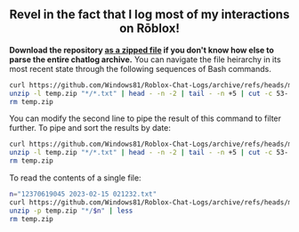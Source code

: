 <h2 align="center"> Revel in the fact that I log most of my interactions on Rōblox! </h2>

**Download the repository [as a zipped file](https://github.com/Windows81/Roblox-Chat-Logs/archive/refs/heads/main.zip) if you don't know how else to parse the entire chatlog archive.** You can navigate the file heirarchy in its most recent state through the following sequences of Bash commands.

```bash
curl https://github.com/Windows81/Roblox-Chat-Logs/archive/refs/heads/main.zip -Ls --output temp.zip
unzip -l temp.zip "*/*.txt" | head - -n -2 | tail - -n +5 | cut -c 53- | less
rm temp.zip
```

You can modify the second line to pipe the result of this command to filter further.
To pipe and sort the results by date:

```bash
curl https://github.com/Windows81/Roblox-Chat-Logs/archive/refs/heads/main.zip -Ls --output temp.zip
unzip -l temp.zip "*/*.txt" | head - -n -2 | tail - -n +5 | cut -c 53- | sort -k 1.13 | less
rm temp.zip
```

To read the contents of a single file:

```bash
n="12370619045 2023-02-15 021232.txt"
curl https://github.com/Windows81/Roblox-Chat-Logs/archive/refs/heads/main.zip -Ls --output temp.zip
unzip -p temp.zip "*/$n" | less
rm temp.zip
```
